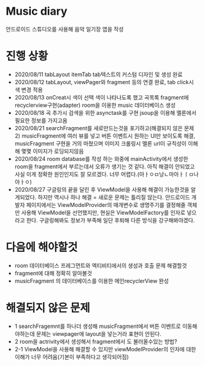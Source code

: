 # Music diary
안드로이드 스튜디오를 사용해 음악 일기장 앱을 작성

# 진행 상황
- 2020/08/11 tabLayout itemTab tab텍스트의 커스텀 디자인 및 생성 완료 
- 2020/08/12 tabLayout, viewPager와 fragment 등의 연결 완료, tab click시 색 변경 적용
- 2020/08/13 onCreat시 색이 선택 색이 나타나도록 했고 곡목록 fragment에 recyclerview구현(adapter) room을 이용한 music 데이터베이스 생성
- 2020/08/18 곡 추가시 검색을 위한 asynctask를 구현 jsoup을 이용해 멜론에서 필요한 정보를 가지고옴
- 2020/08/21 searchFragment를 새로만드는것을 포기하고(해결되지 않은 문제2) musicFragment에 여러 뷰를 넣고 버튼 이벤트시 원하는 UI만 보이도록 해결, musicFragment 구현을 거의 마쳤으며 이미지 크롤링시 멜론 url이 규칙성이 이해해 몇몇 이미지가 로딩되지않음
- 2020/08/24 room database를 작성 하는 와중에 mainActivity에서 생성한 room을 fragment에서 부르는데서 오류가 생기는 것 같다. 아직 해결이 안되었고 사실 이게 정확한 원인인지도 잘 모르겠다. 너무 어렵다.(아ㅏㅇㅁ낭ㄴ마아ㅏㅣㅁ나아ㅏㅇ)
- 2020/08/27 구글링의 끝을 달린 후 ViewModel을 사용해 해결이 가능한것을 알게되었다. 하지만 역시나 하나 해결 = 새로운 문제는 틀리질 않는다. 안드로이드 개발자 페이지에서는 ViewModelProvider의 매개변수로 생명주기를 결정해줄 객체만 사용해 ViewModel을 선언했지만, 현실은 ViewModelFactory를 인자로 넣으라고 한다. 구글링해봐도 정보가 부족해 일단 후퇴해 다른 방식을 강구해봐야겠다.
# 다음에 해야할것
- room 데이터베이스 프레그먼트와 엑티비티에서의 생성과 호출 문제 해결할것
- fragment에 대해 정확히 알아볼것
- musicFragment 의 데이터베이스를 이용한 메인recyclerView 완성
# 해결되지 않은 문제
- 1 searchFragemnt를 하나더 생성해 musicFragment에서 버튼 이벤트로 이동해야하는데 문제는 viewpager에 layout을 넣는거라 표현이 안된다.
- 2 room을 actrivity에서 생성해서 fragment에서 도 불러올수있는 방법?
 - 2-1 ViewModel을 사용해 해결할 수 있지만 viewModelProvider의 인자에 대한 이해가 너무 어려움(기본이 부족하다고 생각되어짐) 

